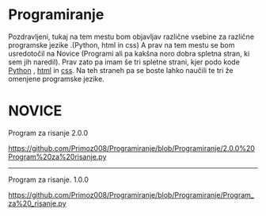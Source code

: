 #  Programiranje 
Pozdravljeni, tukaj na tem mestu bom objavljav različne vsebine za različne programske jezike .(Python, html in css)
A prav na tem mestu se bom usredotočil na Novice (Programi ali pa kakšna noro dobra spletna stran, ki sem jih naredil).
Prav zato pa imam še tri spletne strani, kjer podo kode [Python](https://github.com/Primoz008/PYTHON) , [html](https://github.com/Primoz008/HTML) in [css](https://github.com/Primoz008/css). Na teh straneh pa se boste lahko naučili te tri že omenjene programske jezike.

# NOVICE

Program za risanje 2.0.0

https://github.com/Primoz008/Programiranje/blob/Programiranje/2.0.0%20Program%20za%20risanje.py


-----------------------------------------------------------------------------------------


Program za risanje. 1.0.0

https://github.com/Primoz008/Programiranje/blob/Programiranje/Program_za%20_risanje.py


